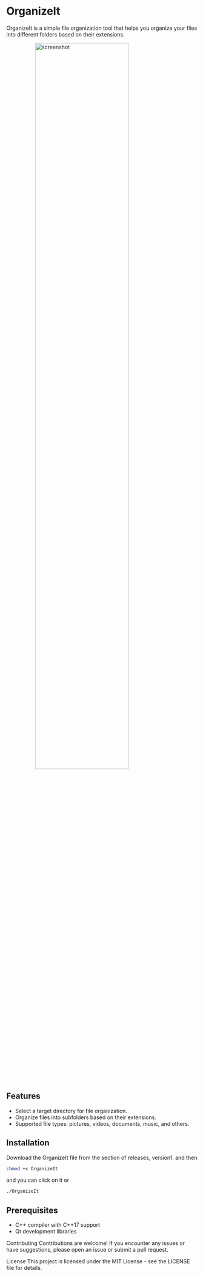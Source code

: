 # OrganizeIt

OrganizeIt is a simple file organization tool that helps you organize your files into different folders based on their extensions.

<img style="display: block; 
           margin-left: auto;
           margin-right: auto;
           width: 70%;"
    src="https://media.discordapp.net/attachments/1120091854210334800/1148667158134530098/image.png" 
    alt="screenshot">
</img>

## Features

- Select a target directory for file organization.
- Organize files into subfolders based on their extensions.
- Supported file types: pictures, videos, documents, music, and others.

## Installation

Download the OrganizeIt file from the section of releases, version1.
and then

```bash
chmod +x OrganizeIt 
```
and you can click on it or
```bash
./OrganizeIt
```


## Prerequisites

- C++ compiler with C++17 support
- Qt development libraries


Contributing
Contributions are welcome! If you encounter any issues or have suggestions, please open an issue or submit a pull request.

License
This project is licensed under the MIT License - see the LICENSE file for details.
